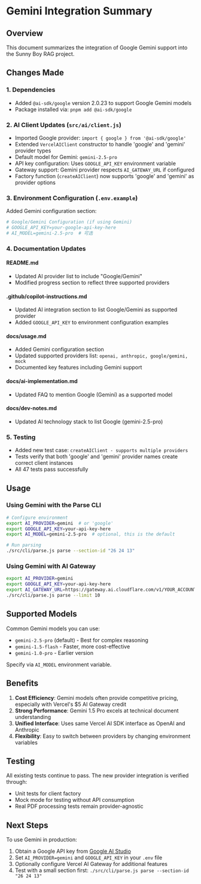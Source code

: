 # Gemini Integration Summary

## Overview
This document summarizes the integration of Google Gemini support into the Sunny Boy RAG project.

## Changes Made

### 1. Dependencies
- Added `@ai-sdk/google` version 2.0.23 to support Google Gemini models
- Package installed via: `pnpm add @ai-sdk/google`

### 2. AI Client Updates (`src/ai/client.js`)
- Imported Google provider: `import { google } from '@ai-sdk/google'`
- Extended `VercelAIClient` constructor to handle 'google' and 'gemini' provider types
- Default model for Gemini: `gemini-2.5-pro`
- API key configuration: Uses `GOOGLE_API_KEY` environment variable
- Gateway support: Gemini provider respects `AI_GATEWAY_URL` if configured
- Factory function (`createAIClient`) now supports 'google' and 'gemini' as provider options

### 3. Environment Configuration (`.env.example`)
Added Gemini configuration section:
```bash
# Google/Gemini Configuration (if using Gemini)
# GOOGLE_API_KEY=your-google-api-key-here
# AI_MODEL=gemini-2.5-pro  # 可选
```

### 4. Documentation Updates

#### README.md
- Updated AI provider list to include "Google/Gemini"
- Modified progress section to reflect three supported providers

#### .github/copilot-instructions.md
- Updated AI integration section to list Google/Gemini as supported provider
- Added `GOOGLE_API_KEY` to environment configuration examples

#### docs/usage.md
- Added Gemini configuration section
- Updated supported providers list: `openai, anthropic, google/gemini, mock`
- Documented key features including Gemini support

#### docs/ai-implementation.md
- Updated FAQ to mention Google (Gemini) as a supported model

#### docs/dev-notes.md
- Updated AI technology stack to list Google (gemini-2.5-pro)

### 5. Testing
- Added new test case: `createAIClient - supports multiple providers`
- Tests verify that both 'google' and 'gemini' provider names create correct client instances
- All 47 tests pass successfully

## Usage

### Using Gemini with the Parse CLI

```bash
# Configure environment
export AI_PROVIDER=gemini  # or 'google'
export GOOGLE_API_KEY=your-api-key-here
export AI_MODEL=gemini-2.5-pro  # optional, this is the default

# Run parsing
./src/cli/parse.js parse --section-id "26 24 13"
```

### Using Gemini with AI Gateway

```bash
export AI_PROVIDER=gemini
export GOOGLE_API_KEY=your-api-key-here
export AI_GATEWAY_URL=https://gateway.ai.cloudflare.com/v1/YOUR_ACCOUNT/YOUR_GATEWAY
./src/cli/parse.js parse --limit 10
```

## Supported Models

Common Gemini models you can use:
- `gemini-2.5-pro` (default) - Best for complex reasoning
- `gemini-1.5-flash` - Faster, more cost-effective
- `gemini-1.0-pro` - Earlier version

Specify via `AI_MODEL` environment variable.

## Benefits

1. **Cost Efficiency**: Gemini models often provide competitive pricing, especially with Vercel's $5 AI Gateway credit
2. **Strong Performance**: Gemini 1.5 Pro excels at technical document understanding
3. **Unified Interface**: Uses same Vercel AI SDK interface as OpenAI and Anthropic
4. **Flexibility**: Easy to switch between providers by changing environment variables

## Testing

All existing tests continue to pass. The new provider integration is verified through:
- Unit tests for client factory
- Mock mode for testing without API consumption
- Real PDF processing tests remain provider-agnostic

## Next Steps

To use Gemini in production:
1. Obtain a Google API key from [Google AI Studio](https://makersuite.google.com/app/apikey)
2. Set `AI_PROVIDER=gemini` and `GOOGLE_API_KEY` in your `.env` file
3. Optionally configure Vercel AI Gateway for additional features
4. Test with a small section first: `./src/cli/parse.js parse --section-id "26 24 13"`
